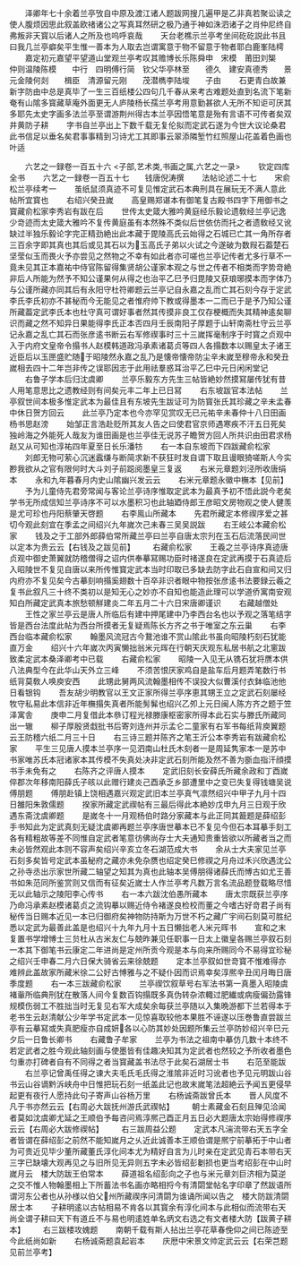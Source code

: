 <!-- { "loadSidebar": true } -->
　　泽卿年七十余着兰亭攷自中原及渡江诸人题跋网搜几遍甲是乙非真若聚讼读之使人腹烦因思此叙盖欧禇诸公之写真耳然研之极乃通于神如洙泗诸子之肖仲尼终自弗叛非天寳以后诸人之所及也呜呼哀哉
　　天台老樵示兰亭考坐间矻矻説此书且曰我几兰亭癖矣平生惟一善本为人取去岂谓寓意于物不留意于物者耶白鹿峯陆樗
　　嘉定初元嘉望平望道山堂观兰亭考叹其赡博长乐陈舜申　宋模　莆田刘榘　　仲则温陵陈模　　中行　四明傅行简　钦父华亭林至　　德久　建安真德秀　　景元金陵何剡　　楫臣　清源留元刚　　茂潜檇李陆埈　　子由
　　石更青白故兼新字防由中总是真毕了一生三百纸楼公四句几千春从来考古难题处直到名流下笔新奄有山隂多寳藏草庵外面更无人庐陵杨长孺兰亭考用意勤甚欲人无所不知讵可厌其多耶先太史字画多法兰亭至谓游荆州得古本兰亭因悟笔意是殆有言语不可传者矣双井黄防子耕
　　字书自兰亭出上下数千载无复伦拟而定武石遂为今世大议论桑君此书信足以垂名矣君事事精到习诗尤工其即事云翠添隣堑竹红照屋山花盖着色画也叶适

　　六艺之一録卷一百五十六
<子部,艺术类,书画之属,六艺之一录>
　　钦定四库全书
　　六艺之一録卷一百五十七　　钱唐倪涛撰
　　法帖论述二十七
　　宋俞松兰亭续考一
　　茧纸鼠须真迹不可复见惟定武石本典刑具在展玩无不满人意此帖所宜寳也
　　右绍兴癸丑嵗
　　高皇赐郑谌本有御笔复古殿书四字下用御书之寳藏俞松家李秀岩有跋在后
　　世传太史箴大雅吟黄庭经乐毅论遗敎经兰亭记逸少竒迹而太史箴大雅吟不复传黄庭虽有本然殊不类似后世依仿而托之者遗敎经又讹缺过半独乐毅论字完正精劲絶出此本藏于毘陵高氏云始得之石城已亡其一角所存者三百余字即其真也其后或见其石以为玉高氏子弟以火试之今遂破为数叚石葢楚石坚莹似玉而畏火予亦尝见之然物之不幸有如此者亦可嗟也兰亭记传者尤多行草不一竟未见其正本嘉祐中侍官陈留得集贤胡公谨家本观之与世之传者不相类而字势竒絶非后人所能为然予不知公谨果何从得之也治平乙巳予归毘陵又获琅琊摸本而字体乃与公谨所藏亦同其后有永阳守杜符卿题云兰亭记自永嘉之乱而亡其石刻今存于定武李氏李氏初亦不甚秘而今无能见之者惟府帅下教或得墨本一二而已于是予乃知公谨所藏葢定武李氏本也杜守真可谓好事者然其传摸非良工仅存梗概而失其精神逺矣聊识而藏之然不知异日果能得李氏正本否四月壬辰南阳子厚题于山轩南斋杜守云兰亭记永嘉之乱亡其石而张彦逺书断云右军修禊事时三十三嵗挥毫制序于时寳之贞观中入于内府文皇帝令搨书人赵模韩道政冯承素诸葛贞等四人各搨数本以赐皇太子诸王近臣后以玉匣盛贮随于昭陵然永嘉之乱乃是懐帝懐帝防尘辛未嵗至穆帝永和癸丑嵗相去四十二年岂非传之误耶因志于此用祛羣惑耳治平乙巳中元日闲闲堂记
　　右鲁子学本后归沈虞卿
　　兰亭乐毅东方先生三帖皆絶妙然摸冩屡传犹有昔人用笔意思比之遗教经则有间矣元丰二年上已日冩
　　右东坡跋官本法帖
　　兰亭叙世间本极多惟定武本为最佳且有东坡先生跋证可为防寳张氏其珍藏之辛未孟春中休日贺方回云
　　此兰亭乃定本也今亦罕见赏叹无已元祐辛未春仲十八日田画杨书思赵滂
　　始邹正言浩赴贬所其友人告之曰使君官京师遇寒疾不汗五日死矣独岭海之外能死人哉友为谁田画是也兰亭佳无说苏子瞻贺方回人所共识由田君求杨赵又从可知也淳祐四年夏至日长乐潘牥
　　右一本自东坡而下四跋藏俞松家
　　刘郎无物可萦心沉迷蠧缣与断简求新不获狂时发自谓下取且谩眼猗嗟斯人今实尠我欲从之官有限何时大斗刘子前跽阅墨皇三复返
　　右米元章题刘泾所收唐绢本
　　永和九年暮春月内史山隂幽兴发云云
　　右米元章题永徽中橅本【见前】
　　予为儿童侍先君旁常闻与客论兰亭诗序惟取定武本为最真予初不悟此説今老矣学书无所成信知兰亭诗序不可以水墨积习也此轴廼侍郎王彦昭文房物观之使人健羡是尤可珍也丹阳蔡肇天啓题
　　右李鳯山所藏本
　　先君所藏定本修禊序爱之甚切今观此刻宜在季孟之间绍兴九年嵗次己未春三吴吴説跋
　　右王岐公本藏俞松家
　　钱及之于工部外郎薛伯常所藏兰亭曰兰亭自唐太宗刋在玉石后流落民间世以定本为贵云云【右钱及之跋见前】
　　右藏俞松家
　　王羲之兰亭诗序真迹唐贞观中御史萧翼就防稽僧得之诏内供奉摹冩赐功臣时禇遂良在定武再摸于石真迹后入昭陵世不复见自唐以来所传惟寳定武本当时印取已多缺去防字此石自宣和间又归内府亦不复见矣今古摹刻响搨奚翅数十百卒非识者眼中物按张彦逺书法要録云羲之复书此叙凡三十终不类初以是知无心之妙亦不自知也能造此理可以学道侨寓南安观知白所藏定武真本旅愁顿觧建炎二年五月二十六日宋唐卿谨识
　　右藏越僧处
　　王性之家兰亭云是唐人所临后有建中押尾建中乃李西台名也以予观之落笔结字皆是西台法度此帖为西台所摸者无复疑焉陈长方齐之书于唯室之东云巢
　　右李西台临本藏俞松家
　　翰墨风流冠古今鵞池谁不赏山隂此书虽向昭陵朽刻石犹能直万金
　　绍兴十六年嵗次丙寅懒拙翁米元晖在行朝天庆观东私居书航之北窻跋致柔定武本桑泽卿考中已载
　　右藏俞松家
　　昭陵一入见无从镌石犹将赝本供八法典型今在此华山天外立三峰
　　不须苦恨厌家鸡自是盐车后月题弄笔数行书纸背莫敎人唤庾安西
　　此甥此舅两风流翰墨相传不误投大似曹溪付衣鉢临池他日看银钩
　　吾友胡少明教官以王文正家所得兰亭序恵其甥王立之定武石刻屡经牧守私易此本信非近年橅搨失真者所能髣髴也绍兴乙夘上元日闽人陈方齐之题于笠泽寓舎
　　庚申二月复借此本叅订程光禄滕康枢密家所得本此石实与滕氏所藏同出一辙
　　柳子厚殷贤戱批书后寄刘连州并示孟仑二童家有右军书每纸背庾翼题云王防稽六纸二月三十日
　　右三诗三题并陈齐之笔王沂公本李秀岩有跋藏俞松家
　　平生三见唐人摸本兰亭序一见泗南山杜氏木刻者一是周延隽家本一是苏中书家唯苏氏本冠诸家本其传模不失真处决非定武石刻所能及然不善为斵血指汗顔摸书手未免有之
　　右陈齐之评唐人摸本
　　定武旧刻长安薛氏所藏余政和丁酉嵗倅郡次年移南阳薛氏子晐以此赠行建炎己酉承乏乡部遭里中之变已失复得钱塘吴说傅朋题
　　傅朋赴镇上饶相遇嘉兴观定武旧本兰亭真气凛然绍兴中甲子九月十四日雒阳朱敦儒题
　　揆家所藏定武禊帖有三最后得此本絶妙戊申九月三日观于欣遇东斋沈虞卿题
　　是嵗冬十一月观杨伯时路分家藏本与此正同其籖题是薛绍彭手书知此为定武真刻无疑沈虞卿再题兰亭序唐世摹本已不复见今但石本耳摹手刻工各有精粗故等差不同惟自定武者笔意彷佛尚存士大夫通知贵重皆欲以所藏者当之而未必皆然观此本则不容声矣绍兴辛亥立冬石湖范成大书
　　余从士大夫家见兰亭石刻多矣皆号定武本虽秘府之藏亦未免杂赝也绍定癸巳修禊之月舟过禾兴欣遇沈公之孙寺丞出示家世所藏二轴望之知其为真也此轴本吴傅朋得诸薛氏而愽古如尤王善书如朱范同所鉴赏则又信而有征矣近嵗士人作兰亭考凡数万言名流品题登载略尽惜无以此轴示之陵阳李心传书
　　右一本六跋沈伯愚所藏本
　　唐太宗既获兰亭序乃命冯承素赵模诸葛贞之流钩摹以赐近侍令褚遂良检校而董之今嗜古好竒君子尚有秘传当日赐本近见一本已归御府矣神物防持斯为万世不朽之藏广宇间石刻莫可胜纪悉以定武为最善此盖是也绍兴十九年九月十五日懒拙老人米元晖书
　　宣和之末复置书学增愽士三贠杜从古米友仁与兢昨兼见任职事一日太上徽皇各赐兰亭叙石刻一本其下御笔书云康定二年进尚是定州所贡今观是本与向来所赐同今不易得宜珍秘之绍兴壬申春二月六日保大骑省云来徐兢题
　　定本兰亭叙如世竒寳不惟难得亦难辨此盖故家所藏米徐二公好古愽雅与之不疑仆因而识焉幸矣淳熈辛丑闰月晦日唐季度题
　　右一本三跋藏俞松家
　　兰亭禊饮叙草号右军法书第一真墨入昭陵虞褚軰所临典刑犹在散落人间今复数百钩搨既多真伪转杂浓輙过肥纎或病瘦偏劲露锋规模伤弱工不胜拙当时无复见右军大成矣余每获兰亭随以入集晩游都下兰若得本于老书生云赵清献公少年学书定武本一见惊喜取较他本果胜不诬遂以压巻鲁直尝跋兰亭有云摹冩或失真肥瘦亦自成妍各以心防其妙处因题所集云兰亭防妙绍兴辛巳元夕后一日鲁长卿书
　　右藏鲁子牟家
　　兰亭为书法之祖南中摹仿几数十本终不若定武者之胜今观此轴刻画与使墨皆有佳趣决知其为定武者也然较之予所收者墨色匀重亦打碑者自有不同得之者当寳藏盖书法尽于此矣石湖居士书
　　右范至能跋
　　右兰亭记曾禹任得之谏大夫毛氏毛氏得之淮隂非近时习讹者也予见元明跋山谷书云山谷谪黔泝峡舟中日惟把玩石刻一纸盖此记也故末嵗笔法超絶云予闻五更侵早起更有夜行人愿持此句子寄声山谷杨万里
　　右杨诚斋跋曾氏本
　　晋人风度不凡于书亦然云云【右周必大跋抚州游氏武禊帖】
　　朝士素藏金石刻且殚见洽闻者莫如沈虞卿尤延之王顺伯予每咨问焉淳熈己酉正月五日必大题唐太宗始得修禊序云云【右周必大跋修禊帖】
　　右三跋周益公题
　　定武本凡湍流带右天五字全者皆谓在薛绍彭之前然不能知嵗月之乆近此诚善本王顺伯谓是熈宁前摹拓于中山者为可贵近见毕少董所藏董氏淳化间本尤为精好自言为儿时亲在定武见青石本带右天三字已缺壊大观再见之与旧所见无异则五字未必皆绍彭劖损也更当考绍彭在中山时嵗月云　楼大防跋王伯常本
　　薛道祖名绍彭向之子也与米元章刘巨济相为莫逆之交不惟人物翰墨相上下所蓄法书名画亦略相捋今有清閟堂帖名字印章了然跋语所谓河东公者也从孙様以伯父州所藏禊序问清閟为谁诵所闻以告之　楼大防跋清閟居士本
　　子耕明逺以古帖相易不肯各以其寳余有淳化间本与此相似而流带右天尚全谓子耕曰天下有道丘不与易也明逺姓单名炳文右选之有文者楼大防【跋黄子耕本】
　　右三跋楼攻媿题
　　南朝千载有斯人拈出兰亭花草春俛仰之间已陈迹至今此纸尚如新
　　右杨诚斋题袁起岩本
　　庆厯中宋景文帅定武云云【右荣芑题见前兰亭考】
